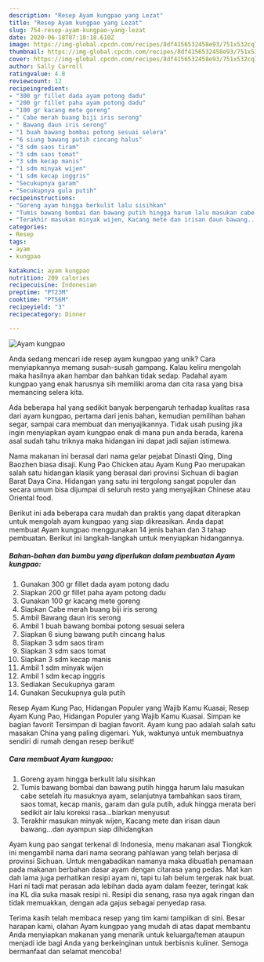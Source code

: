 ```yaml
---
description: "Resep Ayam kungpao yang Lezat"
title: "Resep Ayam kungpao yang Lezat"
slug: 754-resep-ayam-kungpao-yang-lezat
date: 2020-06-18T07:10:18.610Z
image: https://img-global.cpcdn.com/recipes/8df4156532458e93/751x532cq70/ayam-kungpao-foto-resep-utama.jpg
thumbnail: https://img-global.cpcdn.com/recipes/8df4156532458e93/751x532cq70/ayam-kungpao-foto-resep-utama.jpg
cover: https://img-global.cpcdn.com/recipes/8df4156532458e93/751x532cq70/ayam-kungpao-foto-resep-utama.jpg
author: Sally Carroll
ratingvalue: 4.8
reviewcount: 12
recipeingredient:
- "300 gr fillet dada ayam potong dadu"
- "200 gr fillet paha ayam potong dadu"
- "100 gr kacang mete goreng"
- " Cabe merah buang biji iris serong"
- " Bawang daun iris serong"
- "1 buah bawang bombai potong sesuai selera"
- "6 siung bawang putih cincang halus"
- "3 sdm saos tiram"
- "3 sdm saos tomat"
- "3 sdm kecap manis"
- "1 sdm minyak wijen"
- "1 sdm kecap inggris"
- "Secukupnya garam"
- "Secukupnya gula putih"
recipeinstructions:
- "Goreng ayam hingga berkulit lalu sisihkan"
- "Tumis bawang bombai dan bawang putih hingga harum lalu masukan cabe setelah itu masuknya ayam, selanjutnya tambahkan saos tiram, saos tomat, kecap manis, garam dan gula putih, aduk hingga merata beri sedikit air lalu koreksi rasa...biarkan menyusut"
- "Terakhir masukan minyak wijen, Kacang mete dan irisan daun bawang...dan ayampun siap dihidangkan"
categories:
- Resep
tags:
- ayam
- kungpao

katakunci: ayam kungpao 
nutrition: 209 calories
recipecuisine: Indonesian
preptime: "PT23M"
cooktime: "PT56M"
recipeyield: "3"
recipecategory: Dinner

---
```



![Ayam kungpao](https://img-global.cpcdn.com/recipes/8df4156532458e93/751x532cq70/ayam-kungpao-foto-resep-utama.jpg)

Anda sedang mencari ide resep ayam kungpao yang unik? Cara menyiapkannya memang susah-susah gampang. Kalau keliru mengolah maka hasilnya akan hambar dan bahkan tidak sedap. Padahal ayam kungpao yang enak harusnya sih memiliki aroma dan cita rasa yang bisa memancing selera kita.

Ada beberapa hal yang sedikit banyak berpengaruh terhadap kualitas rasa dari ayam kungpao, pertama dari jenis bahan, kemudian pemilihan bahan segar, sampai cara membuat dan menyajikannya. Tidak usah pusing jika ingin menyiapkan ayam kungpao enak di mana pun anda berada, karena asal sudah tahu triknya maka hidangan ini dapat jadi sajian istimewa.

Nama makanan ini berasal dari nama gelar pejabat Dinasti Qing, Ding Baozhen biasa disaji. Kung Pao Chicken atau Ayam Kung Pao merupakan salah satu hidangan klasik yang berasal dari provinsi Sichuan di bagian Barat Daya Cina. Hidangan yang satu ini tergolong sangat populer dan secara umum bisa dijumpai di seluruh resto yang menyajikan Chinese atau Oriental food.


Berikut ini ada beberapa cara mudah dan praktis yang dapat diterapkan untuk mengolah ayam kungpao yang siap dikreasikan. Anda dapat membuat Ayam kungpao menggunakan 14 jenis bahan dan 3 tahap pembuatan. Berikut ini langkah-langkah untuk menyiapkan hidangannya.

<!--inarticleads1-->

##### Bahan-bahan dan bumbu yang diperlukan dalam pembuatan Ayam kungpao:

1. Gunakan 300 gr fillet dada ayam potong dadu
1. Siapkan 200 gr fillet paha ayam potong dadu
1. Gunakan 100 gr kacang mete goreng
1. Siapkan  Cabe merah buang biji iris serong
1. Ambil  Bawang daun iris serong
1. Ambil 1 buah bawang bombai potong sesuai selera
1. Siapkan 6 siung bawang putih cincang halus
1. Siapkan 3 sdm saos tiram
1. Siapkan 3 sdm saos tomat
1. Siapkan 3 sdm kecap manis
1. Ambil 1 sdm minyak wijen
1. Ambil 1 sdm kecap inggris
1. Sediakan Secukupnya garam
1. Gunakan Secukupnya gula putih


Resep Ayam Kung Pao, Hidangan Populer yang Wajib Kamu Kuasai; Resep Ayam Kung Pao, Hidangan Populer yang Wajib Kamu Kuasai. Simpan ke bagian favorit Tersimpan di bagian favorit. Ayam kung pao adalah salah satu masakan China yang paling digemari. Yuk, waktunya untuk membuatnya sendiri di rumah dengan resep berikut! 

<!--inarticleads2-->

##### Cara membuat Ayam kungpao:

1. Goreng ayam hingga berkulit lalu sisihkan
1. Tumis bawang bombai dan bawang putih hingga harum lalu masukan cabe setelah itu masuknya ayam, selanjutnya tambahkan saos tiram, saos tomat, kecap manis, garam dan gula putih, aduk hingga merata beri sedikit air lalu koreksi rasa...biarkan menyusut
1. Terakhir masukan minyak wijen, Kacang mete dan irisan daun bawang...dan ayampun siap dihidangkan


Ayam kung pao sangat terkenal di Indonesia, menu makanan asal Tiongkok ini mengambil nama dari nama seorang pahlawan yang telah berjasa di provinsi Sichuan. Untuk mengabadikan namanya maka dibuatlah penamaan pada makanan berbahan dasar ayam dengan citarasa yang pedas. Mat kan dah lama juga perhatikan resipi ayam ni, tapi tu lah belum tergerak nak buat. Hari ni tadi mat perasan ada lebihan dada ayam dalam feezer, teringat kak ina KL dia suka masak resipi ni. Resipi dia senang, rasa nya agak ringan dan tidak memuakkan, dengan ada gajus sebagai penyedap rasa. 

Terima kasih telah membaca resep yang tim kami tampilkan di sini. Besar harapan kami, olahan Ayam kungpao yang mudah di atas dapat membantu Anda menyiapkan makanan yang menarik untuk keluarga/teman ataupun menjadi ide bagi Anda yang berkeinginan untuk berbisnis kuliner. Semoga bermanfaat dan selamat mencoba!
